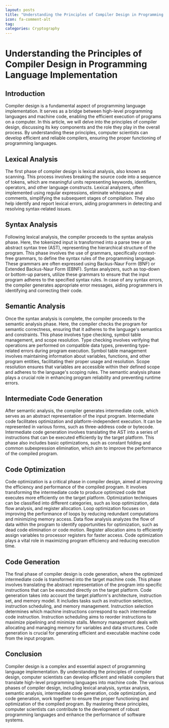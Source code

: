 ```yaml
---
layout: posts
title: "Understanding the Principles of Compiler Design in Programming Language Implementation"
icon: fa-comment-alt
tag:      
categories: Cryptography
---
```



# Understanding the Principles of Compiler Design in Programming Language Implementation

## Introduction

Compiler design is a fundamental aspect of programming language implementation. It serves as a bridge between high-level programming languages and machine code, enabling the efficient execution of programs on a computer. In this article, we will delve into the principles of compiler design, discussing its key components and the role they play in the overall process. By understanding these principles, computer scientists can develop efficient and reliable compilers, ensuring the proper functioning of programming languages.

## Lexical Analysis

The first phase of compiler design is lexical analysis, also known as scanning. This process involves breaking the source code into a sequence of tokens, which are meaningful units representing keywords, identifiers, operators, and other language constructs. Lexical analyzers, often implemented using regular expressions, eliminate whitespace and comments, simplifying the subsequent stages of compilation. They also help identify and report lexical errors, aiding programmers in detecting and resolving syntax-related issues.

## Syntax Analysis

Following lexical analysis, the compiler proceeds to the syntax analysis phase. Here, the tokenized input is transformed into a parse tree or an abstract syntax tree (AST), representing the hierarchical structure of the program. This phase involves the use of grammars, specifically context-free grammars, to define the syntax rules of the programming language. These grammars are often expressed using Backus-Naur Form (BNF) or Extended Backus-Naur Form (EBNF). Syntax analyzers, such as top-down or bottom-up parsers, utilize these grammars to ensure that the input program adheres to the specified syntax rules. In case of any syntax errors, the compiler generates appropriate error messages, aiding programmers in identifying and correcting their code.

## Semantic Analysis

Once the syntax analysis is complete, the compiler proceeds to the semantic analysis phase. Here, the compiler checks the program for semantic correctness, ensuring that it adheres to the language's semantics and constraints. This phase involves type checking, symbol table management, and scope resolution. Type checking involves verifying that operations are performed on compatible data types, preventing type-related errors during program execution. Symbol table management involves maintaining information about variables, functions, and other program entities, facilitating their proper usage and resolution. Scope resolution ensures that variables are accessible within their defined scope and adheres to the language's scoping rules. The semantic analysis phase plays a crucial role in enhancing program reliability and preventing runtime errors.

## Intermediate Code Generation

After semantic analysis, the compiler generates intermediate code, which serves as an abstract representation of the input program. Intermediate code facilitates optimization and platform-independent execution. It can be represented in various forms, such as three-address code or bytecode. Intermediate code generation involves translating the AST into a series of instructions that can be executed efficiently by the target platform. This phase also includes basic optimizations, such as constant folding and common subexpression elimination, which aim to improve the performance of the compiled program.

## Code Optimization

Code optimization is a critical phase in compiler design, aimed at improving the efficiency and performance of the compiled program. It involves transforming the intermediate code to produce optimized code that executes more efficiently on the target platform. Optimization techniques can be classified into different categories, such as loop optimization, data flow analysis, and register allocation. Loop optimization focuses on improving the performance of loops by reducing redundant computations and minimizing memory access. Data flow analysis analyzes the flow of data within the program to identify opportunities for optimization, such as dead code elimination or code motion. Register allocation aims to efficiently assign variables to processor registers for faster access. Code optimization plays a vital role in maximizing program efficiency and reducing execution time.

## Code Generation

The final phase of compiler design is code generation, where the optimized intermediate code is transformed into the target machine code. This phase involves translating the abstract representation of the program into specific instructions that can be executed directly on the target platform. Code generation takes into account the target platform's architecture, instruction set, and memory model. It includes tasks such as instruction selection, instruction scheduling, and memory management. Instruction selection determines which machine instructions correspond to each intermediate code instruction. Instruction scheduling aims to reorder instructions to maximize pipelining and minimize stalls. Memory management deals with allocating and managing memory for variables and data structures. Code generation is crucial for generating efficient and executable machine code from the input program.

## Conclusion

Compiler design is a complex and essential aspect of programming language implementation. By understanding the principles of compiler design, computer scientists can develop efficient and reliable compilers that translate high-level programming languages into machine code. The various phases of compiler design, including lexical analysis, syntax analysis, semantic analysis, intermediate code generation, code optimization, and code generation, work together to ensure the proper functioning and optimization of the compiled program. By mastering these principles, computer scientists can contribute to the development of robust programming languages and enhance the performance of software systems.
